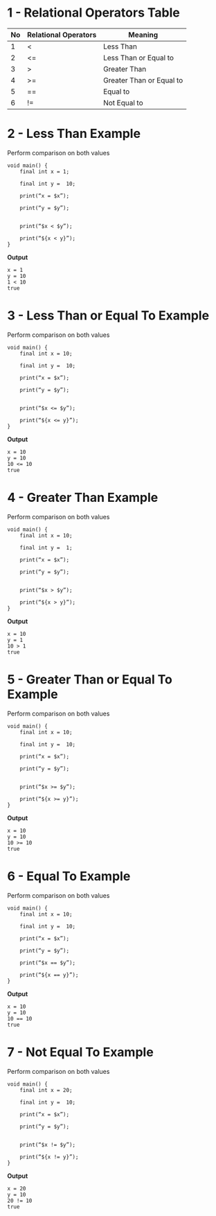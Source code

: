 # 1 - Relational Operators Table

| No | Relational Operators | Meaning                     |
|----|----------------------|----------------------------|
| 1  | <                   | Less Than                  |
| 2  | <=                  | Less Than or Equal to      |
| 3  | >                   | Greater Than               |
| 4  | >=                  | Greater Than or Equal to   |
| 5  | ==                  | Equal to                   |
| 6  | !=                  | Not Equal to               |

# 2 - Less Than Example

Perform comparison on both values

```
void main() {
    final int x = 1;
    
    final int y =  10;
    
    print(“x = $x”);
    
    print(“y = $y”);
    
    
    print(“$x < $y”);
    
    print(“${x < y}”);
}
```

**Output**
```
x = 1
y = 10
1 < 10
true
```

# 3 - Less Than or Equal To Example

Perform comparison on both values

```
void main() {
    final int x = 10;
    
    final int y =  10;
    
    print(“x = $x”);
    
    print(“y = $y”);
    
    
    print(“$x <= $y”);
    
    print(“${x <= y}”);
}
```

**Output**
```
x = 10
y = 10
10 <= 10
true
```

# 4 - Greater Than Example

Perform comparison on both values

```
void main() {
    final int x = 10;
    
    final int y =  1;
    
    print(“x = $x”);
    
    print(“y = $y”);
    
    
    print(“$x > $y”);
    
    print(“${x > y}”);
}
```

**Output**
```
x = 10
y = 1
10 > 1
true
```

# 5 - Greater Than or Equal To Example

Perform comparison on both values

```
void main() {
    final int x = 10;
    
    final int y =  10;
    
    print(“x = $x”);
    
    print(“y = $y”);
    
    
    print(“$x >= $y”);
    
    print(“${x >= y}”);
}
```

**Output**
```
x = 10
y = 10
10 >= 10
true
```

# 6 - Equal To Example

Perform comparison on both values

```
void main() {
    final int x = 10;
    
    final int y =  10;
    
    print(“x = $x”);
    
    print(“y = $y”);

    print(“$x == $y”);
    
    print(“${x == y}”);
}
```

**Output**
```
x = 10
y = 10
10 == 10
true
```

# 7 - Not Equal To Example

Perform comparison on both values

```
void main() {
    final int x = 20;
    
    final int y =  10;
    
    print(“x = $x”);
    
    print(“y = $y”);
    
    
    print(“$x != $y”);
    
    print(“${x != y}”);
}
```

**Output**
```
x = 20
y = 10
20 != 10
true
```